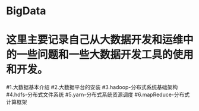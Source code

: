 # BigData
# 这里主要记录自己从大数据开发和运维中的一些问题和一些大数据开发工具的使用和开发。
#1.大数据基本介绍
#2.大数据平台的安装
#3.hadoop-分布式系统基础架构
#4.hdfs-分布式文件系统
#5.yarn-分布式系统资源调度
#6.mapReduce-分布式计算框架
